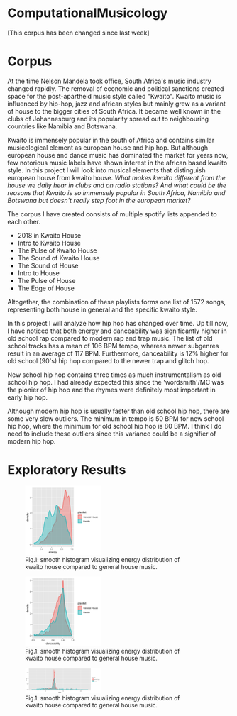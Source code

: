 # ComputationalMusicology
[This corpus has been changed since last week]

# Corpus
At the time Nelson Mandela took office, South Africa's music industry changed rapidly. The removal of economic and political sanctions created space for the post-apartheid music style called "Kwaito".  Kwaito music is influenced by hip-hop, jazz and african styles but mainly grew as a variant of house to the bigger cities of South Africa. It became well known in the clubs of Johannesburg and its popularity spread out to neighbouring countries like Namibia and Botswana. 

Kwaito is immensely popular in the south of Africa and contains similar musicological element as european house and hip hop. But although european house and dance music has dominated the market for years now, few notorious music labels have shown interest in the african based kwaito style. In this project I will look into musical elements that distinguish european house from kwaito house. *What makes kwaito different from the house we daily hear in clubs and on radio stations? And what could be the reasons that Kwaito is so immensely popular in South Africa, Namibia and Botswana but doesn't really step foot in the european market?*

The corpus I have created consists of multiple spotify lists appended to each other. 
- 2018 in Kwaito House
- Intro to Kwaito House
- The Pulse of Kwaito House
- The Sound of Kwaito House
- The Sound of House
- Intro to House
- The Pulse of House
- The Edge of House

Altogether, the combination of these playlists forms one list of 1572 songs, representing both house in general and the specific kwaito style.

In this project I will analyze how hip hop has changed over time. Up till now, I have noticed that both energy and danceability was significantly higher in old school rap compared to modern rap and trap music. The list of old school tracks has a mean of 106 BPM tempo, whereas newer subgenres result in an average of 117 BPM. Furthermore, danceability is 12% higher for old school (90's) hip hop compared to the newer trap and glitch hop. 

New school hip hop contains three times as much instrumentalism as old school hip hop. I had already expected this since the 'wordsmith'/MC was the pionier of hip hop and the rhymes were definitely most important in early hip hop. 

Although modern hip hop is usually faster than old school hip hop, there are some very slow outliers. The minimum in tempo is 50 BPM for new school hip hop, where the minimum for old school hip hop is 80 BPM. I think I do need to include these outliers since this variance could be a signifier of modern hip hop.

# Exploratory Results
<figure>
    <img src='/images/energy_smooth_hist.png' width="40%", height=auto/>
    <font size="2">
    <figcaption> Fig.1:  smooth histogram visualizing energy distribution of <br> kwaito house compared to general house music.
    </figcaption>
    </font>
</figure>

<figure>
    <img src='/images/danceability_smooth_hist.png' width="40%", height=auto/>
    <font size="2">
    <figcaption> Fig.1:  smooth histogram visualizing energy distribution of <br> kwaito house compared to general house music.
    </figcaption>
    </font>
</figure>

<figure>
    <img src='/images/tempo_smooth_hist.png' width="40%", height=auto/>
    <font size="2">
    <figcaption> Fig.1:  smooth histogram visualizing energy distribution of <br> kwaito house compared to general house music.
    </figcaption>
    </font>
</figure>
